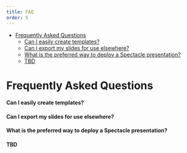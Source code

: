 ```yaml
---
title: FAQ
order: 5
---
```


- [Frequently Asked Questions](#frequently-asked-questions)
  - [Can I easily create templates?](#can-i-easily-create-templates)
  - [Can I export my slides for use elsewhere?](#can-i-export-my-slides-for-use-elsewhere)
  - [What is the preferred way to deploy a Spectacle presentation?](#what-is-the-preferred-way-to-deploy-a-spectacle-presentation)
  - [TBD](#tbd)

<a main="frequently-asked-questions"></a>

# Frequently Asked Questions

<a main="faq-1"></a>

#### Can I easily create templates?

<a main="faq-2"></a>

#### Can I export my slides for use elsewhere?

<a main="faq-3"></a>

#### What is the preferred way to deploy a Spectacle presentation?

<a main="faq-4"></a>

#### TBD
